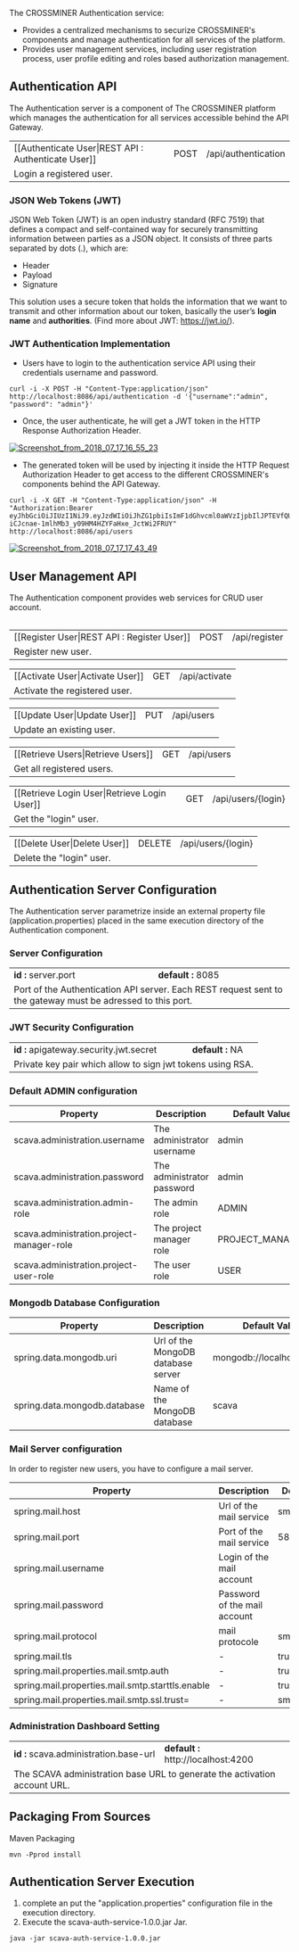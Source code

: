 The CROSSMINER Authentication service:
* Provides a centralized mechanisms to securize CROSSMINER's components and manage authentication for all services of the platform.
* Provides user management services, including user registration process, user profile editing and roles based authorization management.

## Authentication API
The Authentication server is a component of The CROSSMINER platform which manages the authentication for all  services accessible behind the API Gateway.

<table>
<tr><td>[[Authenticate User|REST API : Authenticate User]]</td><td>POST</td><td>/api/authentication</td></tr>
<tr><td colspan="3">Login a registered user.</td></tr>
</table>
<table>

### JSON Web Tokens (JWT)
JSON Web Token (JWT) is an open industry standard (RFC 7519) that defines a compact and self-contained way for securely transmitting information between parties as a JSON object. It consists of three parts separated by dots (.), which are:
* Header
* Payload
* Signature

This solution uses a secure token that holds the information that we want to transmit and other information about our token, basically the user’s **login name** and **authorities**. (Find more about JWT: https://jwt.io/).

### JWT Authentication Implementation

* Users have to login to the authentication service API using their credentials username and password.
````
curl -i -X POST -H "Content-Type:application/json" http://localhost:8086/api/authentication -d '{"username":"admin", "password": "admin"}'
````
* Once, the user authenticate, he will get a JWT token in the HTTP Response Authorization Header.

<a href="https://ibb.co/jifgKJ"><img src="https://preview.ibb.co/nf8qDd/Screenshot_from_2018_07_17_16_55_23.png" alt="Screenshot_from_2018_07_17_16_55_23" border="0"></a>

* The generated token will be used by injecting it inside the HTTP Request Authorization Header to get access to the different CROSSMINER's components behind the API Gateway.
````
curl -i -X GET -H "Content-Type:application/json" -H "Authorization:Bearer eyJhbGciOiJIUzI1NiJ9.eyJzdWIiOiJhZG1pbiIsImF1dGhvcml0aWVzIjpbIlJPTEVfQURNSU4iLCJST0xFX1BST0pFQ1RfTUFOQUdFUiIsIlJPTEVfVVNFUiJdLCJpYXQiOjE1MzE4OTk3NDMsImV4cCI6MTUzMTk4NjE0M30.l-iCJcnae-1mlhMb3_y09HM4HZYFaHxe_JctWi2FRUY" http://localhost:8086/api/users
````
<a href="https://ibb.co/nKpVUJ"><img src="https://preview.ibb.co/kFN63d/Screenshot_from_2018_07_17_17_43_49.png" alt="Screenshot_from_2018_07_17_17_43_49" border="0"></a>

## User Management API
The Authentication component provides web services for CRUD user account.

<table>
<tr><td>[[Register User|REST API : Register User]]</td><td>POST</td><td>/api/register</td></tr>
<tr><td colspan="3">Register new user.</td></tr>
</table>
<table>
<tr><td>[[Activate User|Activate User]]</td><td>GET</td><td>/api/activate</td></tr>
<tr><td colspan="3">Activate the registered user.</td></tr>
</table>
<table>
<tr><td>[[Update User|Update User]]</td><td>PUT</td><td>/api/users</td></tr>
<tr><td colspan="3">Update an existing user.</td></tr>
</table>
<table>
<tr><td>[[Retrieve Users|Retrieve Users]]</td><td>GET</td><td>/api/users</td></tr>
<tr><td colspan="3">Get all registered users.</td></tr>
</table>
<table>
<tr><td>[[Retrieve Login User|Retrieve Login User]]</td><td>GET</td><td>/api/users/{login}</td></tr>
<tr><td colspan="3">Get the "login" user.</td></tr>
</table>
<table>
<tr><td>[[Delete User|Delete User]]</td><td>DELETE</td><td>/api/users/{login}</td></tr>
<tr><td colspan="3">Delete the "login" user.</td></tr>
</table>

## Authentication Server Configuration

The Authentication server parametrize inside an external property file (application.properties) placed in the same execution directory of the Authentication component.

### Server Configuration

<table>
<tr><td><b>id : </b>server.port</td><td><b>default :</b> 8085</td></tr>
<tr><td colspan="3">Port of the Authentication API server. Each REST request sent to the gateway must be adressed to this port.</td></tr>
</table>

### JWT Security Configuration

<table>
<tr><td><b>id : </b>apigateway.security.jwt.secret</td><td><b>default :</b> NA</td></tr>
<tr><td colspan="3">Private key pair which allow to sign jwt tokens using RSA.</td></tr>
</table>

### Default ADMIN configuration

Property| Description | Default Value
-------| --------|-----
scava.administration.username|The administrator username|admin
scava.administration.password|The administrator password|admin
scava.administration.admin-role|The admin role|ADMIN
scava.administration.project-manager-role|The project manager role|PROJECT_MANAGER
scava.administration.project-user-role|The user role|USER

### Mongodb Database Configuration

Property| Description | Default Value
-------| --------|-----
spring.data.mongodb.uri|Url of the MongoDB database server|mongodb://localhost:27017
spring.data.mongodb.database|Name of the MongoDB database|scava

### Mail Server configuration
In order to register new users, you have to configure a mail server.

Property| Description | Default Value
-------| --------|-----
spring.mail.host|Url of the mail service|smtp.gmail.com
spring.mail.port|Port of the mail service|587
spring.mail.username|Login of the mail account|
spring.mail.password|Password of the mail account|
spring.mail.protocol|mail protocole|smtp
spring.mail.tls|-|true
spring.mail.properties.mail.smtp.auth|-|true
spring.mail.properties.mail.smtp.starttls.enable|-|true
spring.mail.properties.mail.smtp.ssl.trust=|-|smtp.gmail.com

### Administration Dashboard Setting

<table>
<tr><td><b>id : </b>scava.administration.base-url</td><td><b>default :</b> http://localhost:4200</td></tr>
<tr><td colspan="3">The SCAVA administration base URL to generate the activation account URL.</td></tr>
</table>

## Packaging From Sources
Maven Packaging
```shell
mvn -Pprod install
```

## Authentication Server Execution
1. complete an put the "application.properties" configuration file in the execution directory. 
1. Execute the scava-auth-service-1.0.0.jar Jar.
```shell
java -jar scava-auth-service-1.0.0.jar
```
